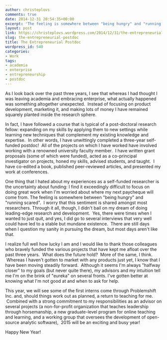 ```yaml
---
author: christeplovs
comments: true
date: 2014-12-31 20:54:35+00:00
excerpt: 'The feeling is somewhere between "being hungry" and "running scared". '
layout: post
link: https://christeplovs.wordpress.com/2014/12/31/the-entrepreneurial-postdoc/
slug: the-entrepreneurial-postdoc
title: The Entrepreneurial Postdoc
wordpress_id: 540
categories:
- Work
tags:
- academia
- enterprise
- entrepreneurship
- postdoc
---
```


As I look back over the past three years, I see that whereas I had thought I was leaving academia and embracing enterprise, what actually happened was something altogether unexpected.  Instead of focusing on product development, marketing it, and making lots of money I have remained squarely planted inside the research sphere.

In fact, I have followed a course that is typical of a post-doctoral research fellow: expanding on my skills by applying them to new settings while learning new techniques that complement my existing knowledge and expertise.  In other words, I have unwittingly completed a three-year self-funded postdoc!  All of the projects on which I have worked have involved working with a renowned university faculty member.  I have written grant proposals (some of which were funded), acted as a co-principal investigator on projects, honed my skills, advised students, and taught.  I have co-edited a book, published peer-reviewed articles, and presented my work at conferences.

One thing that I hated about my experiences as a self-funded researcher is the uncertainty about funding: I find it exceedingly difficult to focus on doing great work when I'm worried about where my next paycheque will come from. The feeling is somewhere between "being hungry" and "running scared".  I worry that this sentiment is shared amongst most researchers. Through it all, though, I didn't bail on my dream of doing leading-edge research and development.  Yes, there were times when I wanted to just quit, and yes, I did go to several interviews that very well could have led to a stable but mundane existence.  There are still days when I question my sanity in pursuing the dream, but most days aren't like that.

I realize full well how lucky I am and I would like to thank those colleagues who bravely funded the various projects that have kept me afloat over the past three years.  What does the future hold?  More of the same, I think.  Whereas I haven't gotten to market with any products just yet, I know that I have been moving steadily forward.  Although it seems I'm always "halfway closer" to my goals (but never quite there), my advisors and my intuition tell me I'm on the brink of "eureka" on several fronts. I've gotten better at knowing what I'm not good at and when to ask for help.

This year, we will see some of the first interns come through Problemshift Inc. and, should things work out as planned, a return to teaching for me.  Combined with a strong commitment to my responsibilities as an advisor on several projects (a non-for-profit organization that teaches leadership through horsemanship, a new graduate-level program for online teaching and learning, and a working group that oversees the development of open-source analytic software),  2015 will be an exciting and busy year!

Happy New Year!
